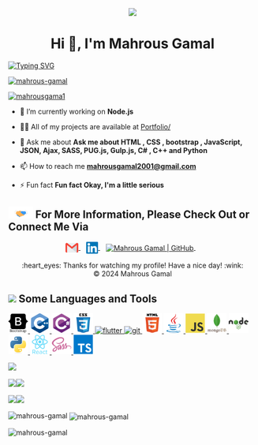 <p align="center"><picture align="center"><img align="center" src = "https://github.com/7oSkaaa/7oSkaaa/blob/main/Images/about_me.gif?raw=true" width = 50px></picture></p>
<h1 align="center">Hi 👋, I'm Mahrous Gamal</h1>
<a href="https://git.io/typing-svg"><img src="https://readme-typing-svg.herokuapp.com?font=Fira+Code&pause=1000&width=435&lines=Front-End+Developer" alt="Typing SVG" /></a>

<!-- <p align="left"> <img src="https://komarev.com/ghpvc/?username=mahrous-gamal&label=Profile%20views&color=0e75b6&style=plastic" alt="mahrous-gamal" /> </p> -->

<p align="left"> <a href="https://github.com/ryo-ma/github-profile-trophy"><img src="https://github-profile-trophy.vercel.app/?username=mahrous-gamal" alt="mahrous-gamal" /></a> </p>

<p align="left"> <a href="https://twitter.com/mahrousgama1" target="blank"><img src="https://img.shields.io/twitter/follow/mahrousgama1?logo=twitter&style=for-the-badge" alt="mahrousgama1" /></a> </p>

- 🔭 I’m currently working on **Node.js**

- 👨‍💻 All of my projects are available at [Portfolio/](https://mahrousgamal.vercel.app/)

- 💬 Ask me about **Ask me about HTML , CSS , bootstrap , JavaScript, JSON, Ajax, SASS, PUG.js, Gulp.js, C# , C++ and Python**

- 📫 How to reach me **mahrousgamal2001@gmail.com**

- ⚡ Fun fact **Fun fact Okay, I'm a little serious**

## <img src="https://github.com/0xAbdulKhalid/0xAbdulKhalid/raw/main/assets/mdImages/handshake.gif" width=50px> For More Information, Please Check Out or Connect Me Via

<p align="center">
  <a href="mailto:mahrousgamal2001@gmail.com" >
    <img align="center" alt="Mahrous Gamal | Gmail" width="26px" src="https://github.com/SatYu26/SatYu26/blob/master/Assets/Gmail.svg" />
  </a> &nbsp;&nbsp;
  
  <a href="https://www.linkedin.com/in/mahrous-gamal-044693218/" target="_blank">
    <img align="center" alt="Mahrous Gamal | Linkedin" width="24px" src="https://github.com/SatYu26/SatYu26/blob/master/Assets/Linkedin.svg" />
  </a> &nbsp;&nbsp;
  
  <a href="https://github.com/Mahrous-Gamal" target="_blank">
    <img align="center" alt="Mahrous Gamal | GitHub" width="26px" src="https://upload.wikimedia.org/wikipedia/commons/thumb/a/ae/Github-desktop-logo-symbol.svg/1024px-Github-desktop-logo-symbol.svg.png" />
  </a> &nbsp;&nbsp;
  
<p>

<div align="center">
  :heart_eyes: Thanks for watching my profile! Have a nice day! :wink: <br/>
  &copy; 2024 Mahrous Gamal
</div>

## <img src="https://media2.giphy.com/media/QssGEmpkyEOhBCb7e1/giphy.gif?cid=ecf05e47a0n3gi1bfqntqmob8g9aid1oyj2wr3ds3mg700bl&rid=giphy.gif" width ="25"> <b>  Some Languages and Tools</b> 
<p align="left"> <a href="https://getbootstrap.com" target="_blank" rel="noreferrer"> <img src="https://raw.githubusercontent.com/devicons/devicon/master/icons/bootstrap/bootstrap-plain-wordmark.svg" alt="bootstrap" width="40" height="40"/> </a> <a href="https://www.w3schools.com/cpp/" target="_blank" rel="noreferrer"> <img src="https://raw.githubusercontent.com/devicons/devicon/master/icons/cplusplus/cplusplus-original.svg" alt="cplusplus" width="40" height="40"/> </a> <a href="https://www.w3schools.com/cs/" target="_blank" rel="noreferrer"> <img src="https://raw.githubusercontent.com/devicons/devicon/master/icons/csharp/csharp-original.svg" alt="csharp" width="40" height="40"/> </a> <a href="https://www.w3schools.com/css/" target="_blank" rel="noreferrer"> <img src="https://raw.githubusercontent.com/devicons/devicon/master/icons/css3/css3-original-wordmark.svg" alt="css3" width="40" height="40"/> </a> <a href="https://flutter.dev" target="_blank" rel="noreferrer"> <img src="https://www.vectorlogo.zone/logos/flutterio/flutterio-icon.svg" alt="flutter" width="40" height="40"/> </a> <a href="https://git-scm.com/" target="_blank" rel="noreferrer"> <img src="https://www.vectorlogo.zone/logos/git-scm/git-scm-icon.svg" alt="git" width="40" height="40"/> </a> <a href="https://www.w3.org/html/" target="_blank" rel="noreferrer"> <img src="https://raw.githubusercontent.com/devicons/devicon/master/icons/html5/html5-original-wordmark.svg" alt="html5" width="40" height="40"/> </a> <a href="https://www.java.com" target="_blank" rel="noreferrer"> <img src="https://raw.githubusercontent.com/devicons/devicon/master/icons/java/java-original.svg" alt="java" width="40" height="40"/> </a> <a href="https://developer.mozilla.org/en-US/docs/Web/JavaScript" target="_blank" rel="noreferrer"> <img src="https://raw.githubusercontent.com/devicons/devicon/master/icons/javascript/javascript-original.svg" alt="javascript" width="40" height="40"/> </a> <a href="https://www.mongodb.com/" target="_blank" rel="noreferrer"> <img src="https://raw.githubusercontent.com/devicons/devicon/master/icons/mongodb/mongodb-original-wordmark.svg" alt="mongodb" width="40" height="40"/> </a> <a href="https://nodejs.org" target="_blank" rel="noreferrer"> <img src="https://raw.githubusercontent.com/devicons/devicon/master/icons/nodejs/nodejs-original-wordmark.svg" alt="nodejs" width="40" height="40"/> </a> <a href="https://www.python.org" target="_blank" rel="noreferrer"> <img src="https://raw.githubusercontent.com/devicons/devicon/master/icons/python/python-original.svg" alt="python" width="40" height="40"/> </a> <a href="https://reactjs.org/" target="_blank" rel="noreferrer"> <img src="https://raw.githubusercontent.com/devicons/devicon/master/icons/react/react-original-wordmark.svg" alt="react" width="40" height="40"/> </a> <a href="https://sass-lang.com" target="_blank" rel="noreferrer"> <img src="https://raw.githubusercontent.com/devicons/devicon/master/icons/sass/sass-original.svg" alt="sass" width="40" height="40"/> </a> <a href="https://www.typescriptlang.org/" target="_blank" rel="noreferrer"> <img src="https://raw.githubusercontent.com/devicons/devicon/master/icons/typescript/typescript-original.svg" alt="typescript" width="40" height="40"/> </a> </p>




![](http://github-profile-summary-cards.vercel.app/api/cards/profile-details?username=mahrous-gamal&theme=2077)

![](http://github-profile-summary-cards.vercel.app/api/cards/repos-per-language?username=mahrous-gamal&theme=2077)![](http://github-profile-summary-cards.vercel.app/api/cards/most-commit-language?username=mahrous-gamal&theme=2077)

![](http://github-profile-summary-cards.vercel.app/api/cards/stats?username=mahrous-gamal&theme=2077)![](http://github-profile-summary-cards.vercel.app/api/cards/productive-time?username=mahrous-gamal&theme=2077&utcOffset=8)


<p><img align="left" src="https://github-readme-stats.vercel.app/api/top-langs?username=mahrous-gamal&show_icons=true&theme=tokyonight&locale=en&layout=compact" alt="mahrous-gamal" /></p>

<p>&nbsp;<img align="center" src="https://github-readme-stats.vercel.app/api?username=mahrous-gamal&show_icons=true&theme=tokyonight&locale=en" alt="mahrous-gamal" /></p>

<p><img align="center" src="https://github-readme-streak-stats.herokuapp.com/?user=mahrous-gamal&theme=dark" alt="mahrous-gamal" /></p>


